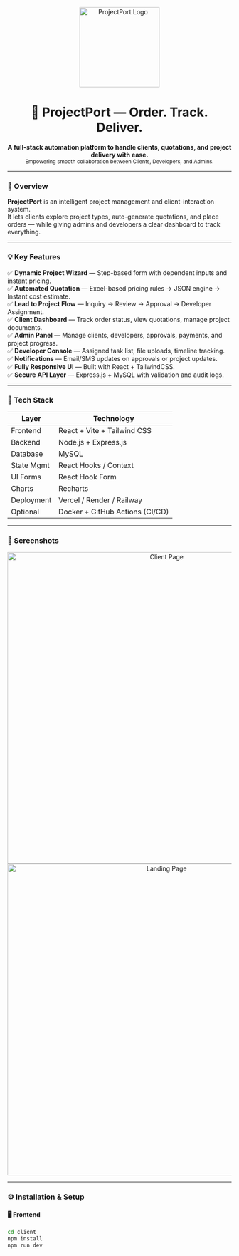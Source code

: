 <p align="center">
  <img src="./ProjectPort_Logo.svg" alt="ProjectPort Logo" width="180" />
</p>

<h1 align="center">🚀 ProjectPort — Order. Track. Deliver.</h1>

<p align="center">
  <b>A full-stack automation platform to handle clients, quotations, and project delivery with ease.</b><br/>
  <sub>Empowering smooth collaboration between Clients, Developers, and Admins.</sub>
</p>

---

### 🧩 Overview

**ProjectPort** is an intelligent project management and client-interaction system.  
It lets clients explore project types, auto-generate quotations, and place orders — while giving admins and developers a clear dashboard to track everything.

---

### 💡 Key Features

✅ **Dynamic Project Wizard** — Step-based form with dependent inputs and instant pricing.  
✅ **Automated Quotation** — Excel-based pricing rules → JSON engine → Instant cost estimate.  
✅ **Lead to Project Flow** — Inquiry → Review → Approval → Developer Assignment.  
✅ **Client Dashboard** — Track order status, view quotations, manage project documents.  
✅ **Admin Panel** — Manage clients, developers, approvals, payments, and project progress.  
✅ **Developer Console** — Assigned task list, file uploads, timeline tracking.  
✅ **Notifications** — Email/SMS updates on approvals or project updates.  
✅ **Fully Responsive UI** — Built with React + TailwindCSS.  
✅ **Secure API Layer** — Express.js + MySQL with validation and audit logs.  

---

### 🧰 Tech Stack

| Layer | Technology |
|-------|-------------|
| Frontend | React + Vite + Tailwind CSS |
| Backend | Node.js + Express.js |
| Database | MySQL |
| State Mgmt | React Hooks / Context |
| UI Forms | React Hook Form |
| Charts | Recharts |
| Deployment | Vercel / Render / Railway |
| Optional | Docker + GitHub Actions (CI/CD) |

---

### 📸 Screenshots

<p align="center">
  <img src="./clientConsole.png" alt="Client Page" width="700"/><br/>
  <img src="./landing.png" alt="Landing Page" width="700"/>
</p>

---

### ⚙️ Installation & Setup

#### 🖥️ Frontend
```bash
cd client
npm install
npm run dev
